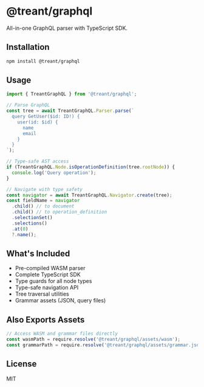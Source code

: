 # @treant/graphql

All-in-one GraphQL parser with TypeScript SDK.

## Installation

```bash
npm install @treant/graphql
```

## Usage

```typescript
import { TreantGraphQL } from '@treant/graphql';

// Parse GraphQL
const tree = await TreantGraphQL.Parser.parse(`
  query GetUser($id: ID!) {
    user(id: $id) {
      name
      email
    }
  }
`);

// Type-safe AST access
if (TreantGraphQL.Node.isOperationDefinition(tree.rootNode)) {
  console.log('Query operation');
}

// Navigate with type safety
const navigator = await TreantGraphQL.Navigator.create(tree);
const fieldName = navigator
  .child() // to document
  .child() // to operation_definition  
  .selectionSet()
  .selections()
  .at(0)
  ?.name();
```

## What's Included

- Pre-compiled WASM parser
- Complete TypeScript SDK
- Type guards for all node types
- Type-safe navigation API
- Tree traversal utilities
- Grammar assets (JSON, query files)

## Also Exports Assets

```javascript
// Access WASM and grammar files directly
const wasmPath = require.resolve('@treant/graphql/assets/wasm');
const grammarPath = require.resolve('@treant/graphql/assets/grammar.json');
```

## License

MIT